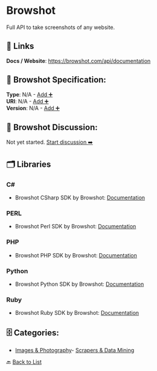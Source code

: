 # Browshot

Full API to take screenshots of any website.

##  🔗 Links
**Docs / Website**: https://browshot.com/api/documentation

## 🧬 Browshot Specification:
**Type**: N/A - [Add ➕](https://github.com/apis-list/apis-list/edit/main/apis.yaml#2304)  
**URI**: N/A - [Add ➕](https://github.com/apis-list/apis-list/edit/main/apis.yaml#2304)  
**Version**: N/A - [Add ➕](https://github.com/apis-list/apis-list/edit/main/apis.yaml#2304)

## 💬 Browshot Discussion:
Not yet started. [Start discussion ➡️](https://github.com/apis-list/apis-list/discussions/new)

## 🗂️ Libraries
### C#
- Browshot CSharp SDK by Browshot: [Documentation](https://browshot.com/api/libraries/csharp)
### PERL
- Browshot Perl SDK by Browshot: [Documentation](https://github.com/juliensobrier/browshot-perl)
### PHP
- Browshot PHP SDK by Browshot: [Documentation](https://browshot.com/api/libraries/php)
### Python
- Browshot Python SDK by Browshot: [Documentation](https://github.com/juliensobrier/browshot-python)
### Ruby
- Browshot Ruby SDK by Browshot: [Documentation](https://rubygems.org/gems/browshot)


## 🗄️ Categories:
- [Images & Photography](https://github.com/apis-list/apis-list#images--photography-)- [Scrapers & Data Mining](https://github.com/apis-list/apis-list#scrapers--data-mining-)

🔙  [Back to List](https://github.com/apis-list/apis-list)

